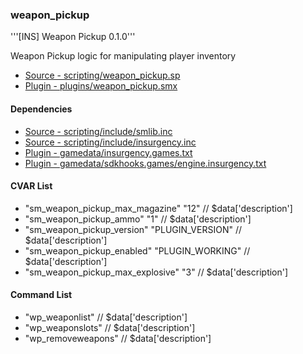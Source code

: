### weapon_pickup
'''[INS] Weapon Pickup 0.1.0'''

Weapon Pickup logic for manipulating player inventory

 * [Source - scripting/weapon_pickup.sp](https://github.com/jaredballou/insurgency-sourcemod/blob/master/scripting/weapon_pickup.sp?raw=true)
 * [Plugin - plugins/weapon_pickup.smx](https://github.com/jaredballou/insurgency-sourcemod/blob/master/plugins/weapon_pickup.smx?raw=true)

#### Dependencies
 * [Source - scripting/include/smlib.inc](https://github.com/jaredballou/insurgency-sourcemod/blob/master/scripting/include/smlib.inc?raw=true)
 * [Source - scripting/include/insurgency.inc](https://github.com/jaredballou/insurgency-sourcemod/blob/master/scripting/include/insurgency.inc?raw=true)
 * [Plugin - gamedata/insurgency.games.txt](https://github.com/jaredballou/insurgency-sourcemod/blob/master/gamedata/insurgency.games.txt?raw=true)
 * [Plugin - gamedata/sdkhooks.games/engine.insurgency.txt](https://github.com/jaredballou/insurgency-sourcemod/blob/master/gamedata/sdkhooks.games/engine.insurgency.txt?raw=true)
#### CVAR List
 * "sm_weapon_pickup_max_magazine" "12" // $data['description']
 * "sm_weapon_pickup_ammo" "1" // $data['description']
 * "sm_weapon_pickup_version" "PLUGIN_VERSION" // $data['description']
 * "sm_weapon_pickup_enabled" "PLUGIN_WORKING" // $data['description']
 * "sm_weapon_pickup_max_explosive" "3" // $data['description']
#### Command List
 * "wp_weaponlist" // $data['description']
 * "wp_weaponslots" // $data['description']
 * "wp_removeweapons" // $data['description']
